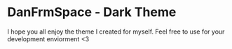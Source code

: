 # DanFrmSpace - Dark Theme
I hope you all enjoy the theme I created for myself. Feel free to use for your development enviorment <3
